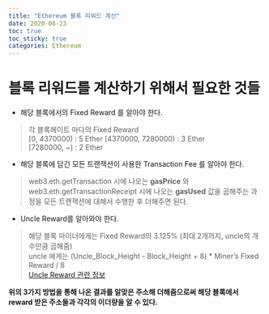 ```yaml
---
title: "Ethereum 블록 리워드 계산"
date: 2020-06-23
toc: true
toc_sticky: true
categories: Ethereum
---
```


# 블록 리워드를 계산하기 위해서 필요한 것들
- 해당 블록에서의 Fixed Reward 를 알아야 한다.
> 각 블록헤이트 마다의 Fixed Reward   
> [0, 4370000) : 5 Ether
> [4370000, 7280000) : 3 Ether   
> [7280000, ~) : 2 Ether

- 해당 블록에 담긴 모든 트랜잭션이 사용한 Transaction Fee 를 알아야 한다.
> web3.eth.getTransaction 시에 나오는 __gasPrice__ 와 web3.eth.getTransactionReceipt 시에 나오는 __gasUsed__ 값을 곱해주는 과정을 모든
> 트랜잭션에 대해서 수행한 후 더해주면 된다. 

- Uncle Reward를 알아와야 한다.
> 해당 블록 마이너에게는  Fixed Reward의 3.125% (최대 2개까지, uncle의 개수만큼 곱해줌)   
> uncle 에게는 (Uncle_Block_Height - Block_Height + 8) * Miner’s Fixed Reward / 8   
> [Uncle Reward 관련 정보](https://taeyonghwang.github.io/ethereum/uncle-reward/)

__위의 3가지 방법을 통해 나온 결과를 알맞은 주소해 더해줌으로써 해당 블록에서 reward 받은 주소들과 각각의 이더량을 알 수 있다.__



 
 
